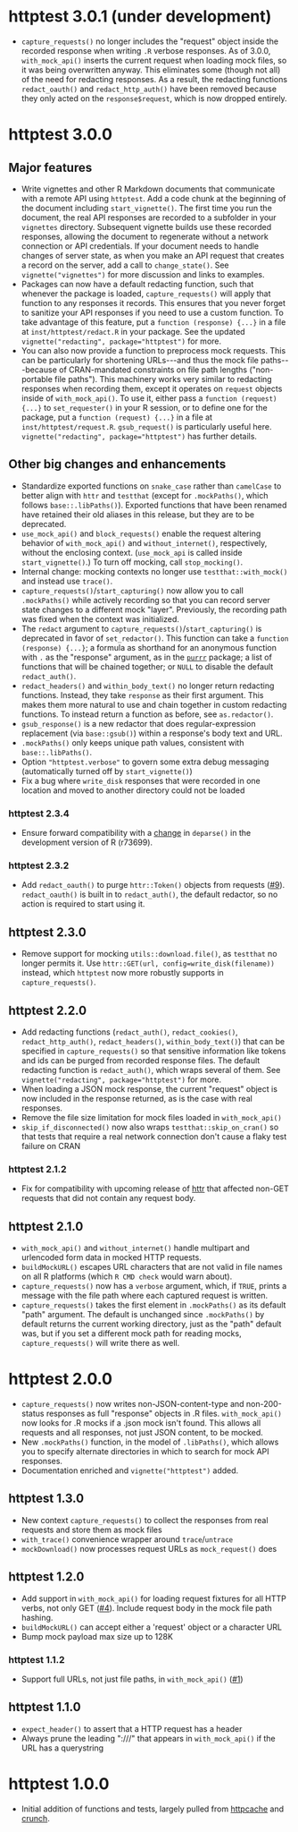 # httptest 3.0.1 (under development)
* `capture_requests()` no longer includes the "request" object inside the recorded response when writing `.R` verbose responses. As of 3.0.0, `with_mock_api()` inserts the current request when loading mock files, so it was being overwritten anyway. This eliminates some (though not all) of the need for redacting responses. As a result, the redacting functions `redact_oauth()` and `redact_http_auth()` have been removed because they only acted on the `response$request`, which is now dropped entirely.

# httptest 3.0.0

## Major features
* Write vignettes and other R Markdown documents that communicate with a remote API using `httptest`. Add a code chunk at the beginning of the document including `start_vignette()`. The first time you run the document, the real API responses are recorded to a subfolder in your `vignettes` directory. Subsequent vignette builds use these recorded responses, allowing the document to regenerate without a network connection or API credentials. If your document needs to handle changes of server state, as when you make an API request that creates a record on the server, add a call to `change_state()`. See `vignette("vignettes")` for more discussion and links to examples.
* Packages can now have a default redacting function, such that whenever the package is loaded, `capture_requests()` will apply that function to any responses it records. This ensures that you never forget to sanitize your API responses if you need to use a custom function. To take advantage of this feature, put a `function (response) {...}` in a file at `inst/httptest/redact.R` in your package. See the updated `vignette("redacting", package="httptest")` for more.
* You can also now provide a function to preprocess mock requests. This can be particularly for shortening URLs---and thus the mock file paths---because of CRAN-mandated constraints on file path lengths ("non-portable file paths"). This machinery works very similar to redacting responses when recording them, except it operates on `request` objects inside of `with_mock_api()`. To use it, either pass a `function (request) {...}` to `set_requester()` in your R session, or to define one for the package, put a `function (request) {...}` in a file at `inst/httptest/request.R`. `gsub_request()` is particularly useful here. `vignette("redacting", package="httptest")` has further details.

## Other big changes and enhancements
* Standardize exported functions on `snake_case` rather than `camelCase` to better align with `httr` and `testthat` (except for `.mockPaths()`, which follows `base::.libPaths()`). Exported functions that have been renamed have retained their old aliases in this release, but they are to be deprecated.
* `use_mock_api()` and `block_requests()` enable the request altering behavior of `with_mock_api()` and `without_internet()`, respectively, without the enclosing context. (`use_mock_api` is called inside `start_vignette()`.) To turn off mocking, call `stop_mocking()`.
* Internal change: mocking contexts no longer use `testthat::with_mock()` and instead use `trace()`.
* `capture_requests()`/`start_capturing()` now allow you to call `.mockPaths()` while actively recording so that you can record server state changes to a different mock "layer". Previously, the recording path was fixed when the context was initialized.
* The `redact` argument to `capture_requests()`/`start_capturing()` is deprecated in favor of `set_redactor()`. This function can take a `function (response) {...}`; a formula as shorthand for an anonymous function with `.` as the "response" argument, as in the [`purrr`](purrr.tidyverse.org) package; a list of functions that will be chained together; or `NULL` to disable the default `redact_auth()`.
* `redact_headers()` and `within_body_text()` no longer return redacting functions. Instead, they take `response` as their first argument. This makes them more natural to use and chain together in custom redacting functions. To instead return a function as before, see `as.redactor()`.
* `gsub_response()` is a new redactor that does regular-expression replacement (via `base::gsub()`) within a response's body text and URL.
* `.mockPaths()` only keeps unique path values, consistent with `base::.libPaths()`.
* Option `"httptest.verbose"` to govern some extra debug messaging (automatically turned off by `start_vignette()`)
* Fix a bug where `write_disk` responses that were recorded in one location and moved to another directory could not be loaded

### httptest 2.3.4
* Ensure forward compatibility with a [change](https://github.com/wch/r-source/commit/62fced00949b9a261034d24789175b205f7fa866) in `deparse()` in the development version of R (r73699).

### httptest 2.3.2
* Add `redact_oauth()` to purge `httr::Token()` objects from requests ([#9](https://github.com/nealrichardson/httptest/issues/9)). `redact_oauth()` is built in to `redact_auth()`, the default redactor, so no action is required to start using it.

## httptest 2.3.0
* Remove support for mocking `utils::download.file()`, as `testthat` no longer permits it. Use `httr::GET(url, config=write_disk(filename))` instead, which `httptest` now more robustly supports in `capture_requests()`.

## httptest 2.2.0
* Add redacting functions (`redact_auth()`, `redact_cookies()`, `redact_http_auth()`, `redact_headers()`, `within_body_text()`) that can be specified in `capture_requests()` so that sensitive information like tokens and ids can be purged from recorded response files. The default redacting function is `redact_auth()`, which wraps several of them. See `vignette("redacting", package="httptest")` for more.
* When loading a JSON mock response, the current "request" object is now included in the response returned, as is the case with real responses.
* Remove the file size limitation for mock files loaded in `with_mock_api()`
* `skip_if_disconnected()` now also wraps `testthat::skip_on_cran()` so that tests that require a real network connection don't cause a flaky test failure on CRAN

### httptest 2.1.2
* Fix for compatibility with upcoming release of [httr](http://httr.r-lib.org/) that affected non-GET requests that did not contain any request body.

## httptest 2.1.0
* `with_mock_api()` and `without_internet()` handle multipart and urlencoded form data in mocked HTTP requests.
* `buildMockURL()` escapes URL characters that are not valid in file names on all R platforms (which `R CMD check` would warn about).
* `capture_requests()` now has a `verbose` argument, which, if `TRUE`, prints a message with the file path where each captured request is written.
* `capture_requests()` takes the first element in `.mockPaths()` as its default "path" argument. The default is unchanged since `.mockPaths()` by default returns the current working directory, just as the "path" default was, but if you set a different mock path for reading mocks, `capture_requests()` will write there as well.

# httptest 2.0.0
* `capture_requests()` now writes non-JSON-content-type and non-200-status responses as full "response" objects in .R files. `with_mock_api()` now looks for .R mocks if a .json mock isn't found. This allows all requests and all responses, not just JSON content, to be mocked.
* New `.mockPaths()` function, in the model of `.libPaths()`, which allows you to specify alternate directories in which to search for mock API responses.
* Documentation enriched and `vignette("httptest")` added.

## httptest 1.3.0
* New context `capture_requests()` to collect the responses from real requests and store them as mock files
* `with_trace()` convenience wrapper around `trace`/`untrace`
* `mockDownload()` now processes request URLs as `mock_request()` does

## httptest 1.2.0
* Add support in `with_mock_api()` for loading request fixtures for all HTTP verbs, not only GET ([#4](https://github.com/nealrichardson/httptest/pull/4)). Include request body in the mock file path hashing.
* `buildMockURL()` can accept either a 'request' object or a character URL
* Bump mock payload max size up to 128K

### httptest 1.1.2
* Support full URLs, not just file paths, in `with_mock_api()` ([#1](https://github.com/nealrichardson/httptest/issues/1))

## httptest 1.1.0

* `expect_header()` to assert that a HTTP request has a header
* Always prune the leading ":///" that appears in `with_mock_api()` if the URL has a querystring

# httptest 1.0.0

* Initial addition of functions and tests, largely pulled from [httpcache](https://github.com/nealrichardson/httpcache) and [crunch](http://crunch.io/r/crunch).
